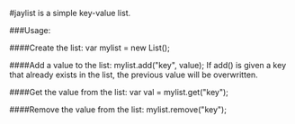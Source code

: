#jaylist is a simple key-value list.

###Usage:

####Create the list:
    var mylist = new List(); 
    
####Add a value to the list:
    mylist.add("key", value);
If add() is given a key that already exists in the list, the previous value will be overwritten. 
    
####Get the value from the list:
    var val = mylist.get("key"); 
    
####Remove the value from the list:
    mylist.remove("key");
